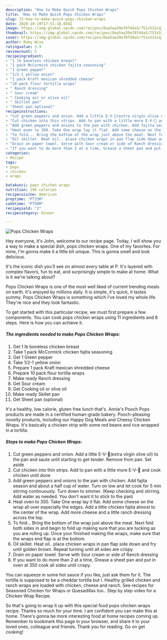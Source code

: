```yaml
---
description: "How to Make Quick Pops Chicken Wraps"
title: "How to Make Quick Pops Chicken Wraps"
slug: 72-how-to-make-quick-pops-chicken-wraps
date: 2020-10-19T17:51:18.834Z
image: https://img-global.cpcdn.com/recipes/0aa5aa39ef8fd4a5/751x532cq70/pops-chicken-wraps-recipe-main-photo.jpg
thumbnail: https://img-global.cpcdn.com/recipes/0aa5aa39ef8fd4a5/751x532cq70/pops-chicken-wraps-recipe-main-photo.jpg
cover: https://img-global.cpcdn.com/recipes/0aa5aa39ef8fd4a5/751x532cq70/pops-chicken-wraps-recipe-main-photo.jpg
author: Ruby Wise
ratingvalue: 3.9
reviewcount: 5
recipeingredient:
- "1 lb boneless chicken breast"
- "1 pack McCormick chicken fajita seasoning"
- "1 Green pepper"
- "1/2-1 yellow onion"
- "1 pack Kraft mexican shredded cheese"
- "10 pack flour tortilla wraps"
- " Ranch dressing"
- " Sour cream"
- " Cooking oil or olive oil"
- " Skillet pan"
- "Sheet pan optional"
recipeinstructions:
- "Cut green peppers and onion. Add a little E-V-👀(extra virgin olive oil) to the pan and saute until starting to get tender. Remove from pan. Set aside"
- "Cut chicken into thin strips. Add to pan with a little more E-V-👀 and cook chicken until done"
- "Add green peppers and onions to the pan with chicken. Add fajita season and about a half cup of water. Turn on low and let cook for 5 min stirring continuously. Turn down to simmer. (Keep checking and stirring. Add water as needed. You don&#39;t want it to stick to the pan)"
- "Heat oven to 350. Take One wrap lay it flat. Add some cheese on the wrap all over especially the edges. Add a little chicken fajita almost to the center of the wrap. Add more cheese and a little ranch dressing across the top."
- "To fold... Bring the bottom of the wrap just above the meat. Next fold both sides in and begin to fold up making sure that you are tucking as you are rolling up. Once your finished making the wraps, make sure that the wraps end flap is at the bottom."
- "Oil skillet. Heat oil.. place chicken wraps in pan flap side down and fry until golden brown. Repeat turning until all sides are crispy."
- "Drain on paper towel. Serve with Sour cream or side of Ranch dressing"
- "If you want to do more than 2 at a time, Grease a sheet pan and put in oven at 350 cook all sides until crispy."
categories:
- Recipe
tags:
- pops
- chicken
- wraps

katakunci: pops chicken wraps 
nutrition: 294 calories
recipecuisine: American
preptime: "PT33M"
cooktime: "PT58M"
recipeyield: "2"
recipecategory: Dinner

---
```



![Pops Chicken Wraps](https://img-global.cpcdn.com/recipes/0aa5aa39ef8fd4a5/751x532cq70/pops-chicken-wraps-recipe-main-photo.jpg)

Hey everyone, it's John, welcome to our recipe page. Today, I will show you a way to make a special dish, pops chicken wraps. One of my favorites. For mine, I'm gonna make it a little bit unique. This is gonna smell and look delicious.

It&#39;s the iconic dish you&#39;ll see on almost every table at P. It&#39;s layered with complex flavors, fun to eat, and surprisingly simple to make at home. What is it we&#39;re talking about?

Pops Chicken Wraps is one of the most well liked of current trending meals on earth. It's enjoyed by millions daily. It is simple, it's quick, it tastes yummy. Pops Chicken Wraps is something which I've loved my whole life. They're nice and they look fantastic.


To get started with this particular recipe, we must first prepare a few components. You can cook pops chicken wraps using 11 ingredients and 8 steps. Here is how you can achieve it.

<!--inarticleads1-->

##### The ingredients needed to make Pops Chicken Wraps:

1. Get 1 lb boneless chicken breast
1. Take 1 pack McCormick chicken fajita seasoning
1. Get 1 Green pepper
1. Take 1/2-1 yellow onion
1. Prepare 1 pack Kraft mexican shredded cheese
1. Prepare 10 pack flour tortilla wraps
1. Make ready  Ranch dressing
1. Get  Sour cream
1. Get  Cooking oil or olive oil
1. Make ready  Skillet pan
1. Get Sheet pan (optional)


It&#39;s a healthy, low calorie, gluten free lunch that&#39;s. Annie&#39;s Pooch Pops products are made in a certified human-grade bakery. Pooch-pleasing novelty products, including our Happy Dog Meals and Cheesy Chicken Wraps. It&#39;s basically a chicken strip with some red beans and rice wrapped in a tortilla. 

<!--inarticleads2-->

##### Steps to make Pops Chicken Wraps:

1. Cut green peppers and onion. Add a little E-V-👀(extra virgin olive oil) to the pan and saute until starting to get tender. Remove from pan. Set aside
1. Cut chicken into thin strips. Add to pan with a little more E-V-👀 and cook chicken until done
1. Add green peppers and onions to the pan with chicken. Add fajita season and about a half cup of water. Turn on low and let cook for 5 min stirring continuously. Turn down to simmer. (Keep checking and stirring. Add water as needed. You don&#39;t want it to stick to the pan)
1. Heat oven to 350. Take One wrap lay it flat. Add some cheese on the wrap all over especially the edges. Add a little chicken fajita almost to the center of the wrap. Add more cheese and a little ranch dressing across the top.
1. To fold... Bring the bottom of the wrap just above the meat. Next fold both sides in and begin to fold up making sure that you are tucking as you are rolling up. Once your finished making the wraps, make sure that the wraps end flap is at the bottom.
1. Oil skillet. Heat oil.. place chicken wraps in pan flap side down and fry until golden brown. Repeat turning until all sides are crispy.
1. Drain on paper towel. Serve with Sour cream or side of Ranch dressing
1. If you want to do more than 2 at a time, Grease a sheet pan and put in oven at 350 cook all sides until crispy.


You can squeeze in some hot sauce if you like, just ask them for it. The tortilla is supposed to be a cheddar tortilla but I. Healthy grilled chicken and ranch wraps are loaded with chicken, cheese and ranch. See recipes for Seasoned Chicken for Wraps or Quesadillas too.. Step by step video for a Chicken Wrap Recipe. 

So that's going to wrap it up with this special food pops chicken wraps recipe. Thanks so much for your time. I am confident you can make this at home. There's gonna be more interesting food at home recipes coming up. Remember to bookmark this page in your browser, and share it to your loved ones, colleague and friends. Thank you for reading. Go on get cooking!
